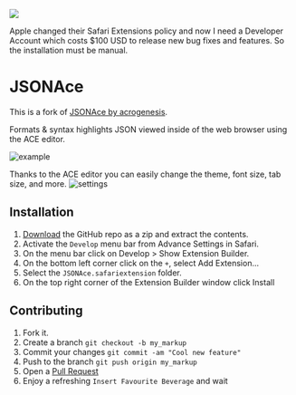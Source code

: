 ![](http://www.motherjones.com/files/images/blog_apple_evil_empire.jpg)

Apple changed their Safari Extensions policy and now I need a Developer Account which costs $100 USD to release new bug fixes and features. So the installation must be manual.

JSONAce
===============

This is a fork of [JSONAce by acrogenesis](https://github.com/acrogenesis/JSONAce).

Formats & syntax highlights JSON viewed inside of the web browser using the ACE editor.

![example]

Thanks to the ACE editor you can easily change the theme, font size, tab size, and more.
![settings]

Installation
---
1. [Download] the GitHub repo as a zip and extract the contents.
2. Activate the `Develop` menu bar from Advance Settings in Safari.
3. On the menu bar click on Develop > Show Extension Builder.
4. On the bottom left corner click on the `+`, select Add Extension...
5. Select the `JSONAce.safariextension` folder.
6. On the top right corner of the Extension Builder window click Install

Contributing
---

1. Fork it.
2. Create a branch `git checkout -b my_markup`
3. Commit your changes `git commit -am "Cool new feature"`
4. Push to the branch `git push origin my_markup`
5. Open a [Pull Request][1]
6. Enjoy a refreshing `Insert Favourite Beverage` and wait


[1]: https://github.com/jjlharrison/JSONAce/pulls
[Download]: https://github.com/jjlharrison/JSONAce/archive/master.zip
[example]: https://github.com/jjlharrison/JSONAce/blob/master/example.png
[settings]: https://github.com/jjlharrison/JSONAce/blob/master/settings.png
